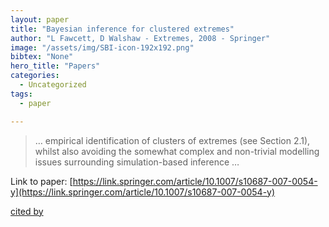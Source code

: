 ```yaml
---
layout: paper
title: "Bayesian inference for clustered extremes"
author: "L Fawcett, D Walshaw - Extremes, 2008 - Springer"
image: "/assets/img/SBI-icon-192x192.png"
bibtex: "None"
hero_title: "Papers"
categories:
  - Uncategorized
tags:
  - paper

---
```

>… empirical identification of clusters of extremes (see Section 2.1), whilst also avoiding the somewhat complex and non-trivial modelling issues surrounding simulation-based inference …

Link to paper: [https://link.springer.com/article/10.1007/s10687-007-0054-y](https://link.springer.com/article/10.1007/s10687-007-0054-y)

[cited by](https://scholar.google.com/scholar?cites=5829879034340504013&as_sdt=2005&sciodt=0,5&hl=en&num=20)
